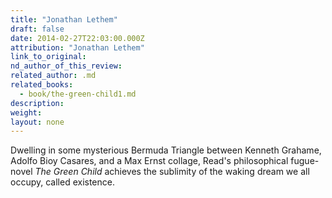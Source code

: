```yaml
---
title: "Jonathan Lethem"
draft: false
date: 2014-02-27T22:03:00.000Z
attribution: "Jonathan Lethem"
link_to_original:
nd_author_of_this_review:
related_author: .md
related_books:
  - book/the-green-child1.md
description:
weight:
layout: none
---
```

Dwelling in some mysterious Bermuda Triangle between Kenneth Grahame, Adolfo Bioy Casares, and a Max Ernst collage, Read's philosophical fugue-novel *The Green Child* achieves the sublimity of the waking dream we all occupy, called existence.

